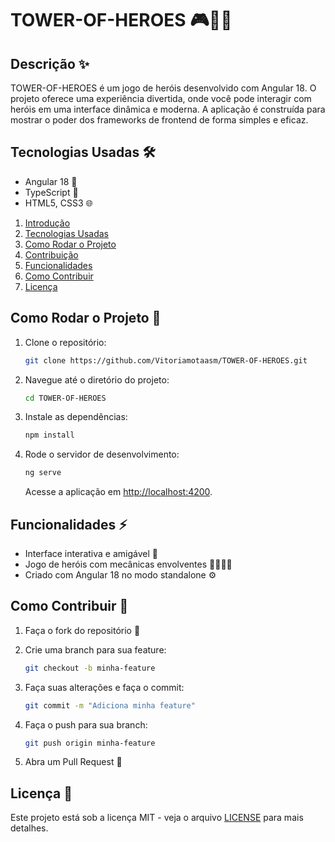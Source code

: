 # TOWER-OF-HEROES 🎮🦸‍♂️

## Descrição ✨

TOWER-OF-HEROES é um jogo de heróis desenvolvido com Angular 18. O projeto oferece uma experiência divertida, onde você pode interagir com heróis em uma interface dinâmica e moderna. A aplicação é construída para mostrar o poder dos frameworks de frontend de forma simples e eficaz.

## Tecnologias Usadas 🛠️

- Angular 18 🚀
- TypeScript 📝
- HTML5, CSS3 🌐

1. [Introdução](#introdução)
2. [Tecnologias Usadas](#tecnologiasusadas)
3. [Como Rodar o Projeto](#comorodaroprojeto)
4. [Contribuição](#contribuição)
5. [Funcionalidades](#funcionalidades)
6. [Como Contribuir](#comocontribuir)
7. [Licença](#licenca)

## Como Rodar o Projeto 🚀

1. Clone o repositório:

    ```bash
    git clone https://github.com/Vitoriamotaasm/TOWER-OF-HEROES.git
    ```

2. Navegue até o diretório do projeto:

    ```bash
    cd TOWER-OF-HEROES
    ```

3. Instale as dependências:

    ```bash
    npm install
    ```

4. Rode o servidor de desenvolvimento:

    ```bash
    ng serve
    ```

   Acesse a aplicação em [http://localhost:4200](http://localhost:4200).

## Funcionalidades ⚡

- Interface interativa e amigável 🎨
- Jogo de heróis com mecânicas envolventes 🦸‍♀️🦸‍♂️
- Criado com Angular 18 no modo standalone ⚙️

## Como Contribuir 🤝

1. Faça o fork do repositório 🍴
2. Crie uma branch para sua feature:

    ```bash
    git checkout -b minha-feature
    ```

3. Faça suas alterações e faça o commit:

    ```bash
    git commit -m "Adiciona minha feature"
    ```

4. Faça o push para sua branch:

    ```bash
    git push origin minha-feature
    ```

5. Abra um Pull Request 🔄



## Licença 📜

Este projeto está sob a licença MIT - veja o arquivo [LICENSE](LICENSE) para mais detalhes.
